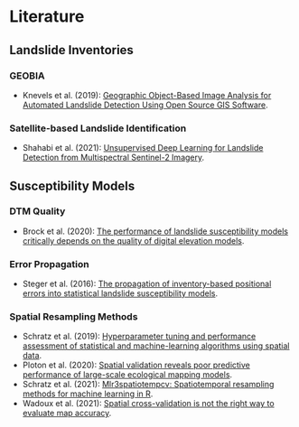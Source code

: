 # Literature

## Landslide Inventories

### GEOBIA
- Knevels et al. (2019): [Geographic Object-Based Image Analysis for Automated Landslide Detection Using Open Source GIS Software](https://doi.org/10.3390/ijgi8120551).

### Satellite-based Landslide Identification
- Shahabi et al. (2021): [Unsupervised Deep Learning for Landslide Detection from Multispectral Sentinel-2 Imagery](https://doi.org/10.3390/rs13224698).

## Susceptibility Models

### DTM Quality
- Brock et al. (2020): [The performance of landslide susceptibility models critically depends on the quality of digital elevation models](https://doi.org/10.1080/19475705.2020.1776403).

### Error Propagation
- Steger et al. (2016): [The propagation of inventory-based positional errors into statistical landslide susceptibility models](https://doi.org/10.5194/nhess-16-2729-2016).

### Spatial Resampling Methods
- Schratz et al. (2019): [Hyperparameter tuning and performance assessment of statistical and machine-learning algorithms using spatial data](https://doi.org/10.1016/j.ecolmodel.2019.06.002).
- Ploton et al. (2020): [Spatial validation reveals poor predictive performance of large-scale ecological mapping models](https://doi.org/10.1038/s41467-020-18321-y).
- Schratz et al. (2021): [Mlr3spatiotempcv: Spatiotemporal resampling methods for machine learning in R](https://arxiv.org/abs/2110.12674).
- Wadoux et al. (2021): [Spatial cross-validation is not the right way to evaluate map accuracy](https://doi.org/10.1016/j.ecolmodel.2021.109692).
